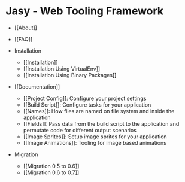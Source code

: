 Jasy - Web Tooling Framework
============================

* [[About]]
* [[FAQ]]

* Installation
  * [[Installation]]
  * [[Installation Using VirtualEnv]]
  * [[Installation Using Binary Packages]]

* [[Documentation]]
  * [[Project Config]]: Configure your project settings
  * [[Build Script]]: Configure tasks for your application
  * [[Names]]: How files are named on file system and inside the application
  * [[Fields]]: Pass data from the build script to the application and permutate code for different output scenarios
  * [[Image Sprites]]: Setup image sprites for your application
  * [[Image Animations]]: Tooling for image based animations

* Migration
  * [[Migration 0.5 to 0.6]]
  * [[Migration 0.6 to 0.7]]